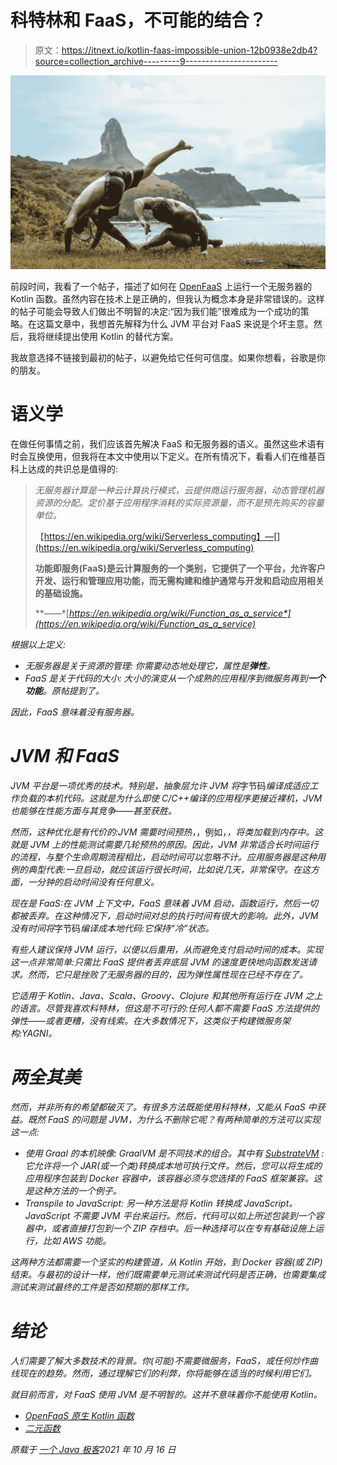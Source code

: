 # 科特林和 FaaS，不可能的结合？

> 原文：<https://itnext.io/kotlin-faas-impossible-union-12b0938e2db4?source=collection_archive---------9----------------------->

![](img/552530d384857a028983fea01be9315c.png)

前段时间，我看了一个帖子，描述了如何在 [OpenFaaS](https://www.openfaas.com/) 上运行一个无服务器的 Kotlin 函数。虽然内容在技术上是正确的，但我认为概念本身是非常错误的。这样的帖子可能会导致人们做出不明智的决定:“因为我们能”很难成为一个成功的策略。在这篇文章中，我想首先解释为什么 JVM 平台对 FaaS 来说是个坏主意。然后，我将继续提出使用 Kotlin 的替代方案。

我故意选择不链接到最初的帖子，以避免给它任何可信度。如果你想看，谷歌是你的朋友。

# 语义学

在做任何事情之前，我们应该首先解决 FaaS 和无服务器的语义。虽然这些术语有时会互换使用，但我将在本文中使用以下定义。在所有情况下，看看人们在维基百科上达成的共识总是值得的:

> *无服务器计算是一种云计算执行模式，云提供商运行服务器，动态管理机器资源的分配。定价基于应用程序消耗的实际资源量，而不是预先购买的容量单位。*
> 
> 【https://en.wikipedia.org/wiki/Serverless_computing】—[](https://en.wikipedia.org/wiki/Serverless_computing)
> 
> **功能即服务(FaaS)是云计算服务的一个类别，它提供了一个平台，允许客户开发、运行和管理应用功能，而无需构建和维护通常与开发和启动应用相关的基础设施。**
> 
> **——*[*https://en.wikipedia.org/wiki/Function_as_a_service*](https://en.wikipedia.org/wiki/Function_as_a_service)*

*根据以上定义:*

*   *无服务器是关于资源的管理:
    你需要动态地处理它，属性是**弹性**。*
*   *FaaS 是关于代码的大小:
    大小的演变从一个成熟的应用程序到微服务再到**一个功能**。原帖提到了。*

*因此，FaaS 意味着没有服务器。*

# *JVM 和 FaaS*

*JVM 平台是一项优秀的技术。特别是，抽象层允许 JVM 将*字节码*编译成适应工作负载的本机代码。这就是为什么即使 C/C++编译的应用程序更接近裸机，JVM 也能够在性能方面与其竞争——甚至获胜。*

*然而，这种优化是有代价的:JVM 需要时间预热，*，例如，*，将类加载到内存中。这就是 JVM 上的性能测试需要几轮预热的原因。因此，JVM 非常适合长时间运行的流程，与整个生命周期流程相比，启动时间可以忽略不计。应用服务器是这种用例的典型代表:一旦启动，就应该运行很长时间，比如说几天，非常保守。在这方面，一分钟的启动时间没有任何意义。*

*现在是 FaaS:在 JVM 上下文中，FaaS 意味着 JVM 启动，函数运行，然后一切都被丢弃。在这种情况下，启动时间对总的执行时间有很大的影响。此外，JVM 没有时间将*字节码*编译成本地代码:它保持“冷”状态。*

*有些人建议保持 JVM 运行，以便以后重用，从而避免支付启动时间的成本。实现这一点非常简单:只需比 FaaS 提供者丢弃底层 JVM 的速度更快地向函数发送请求。然而，它只是挫败了无服务器的目的，因为弹性属性现在已经不存在了。*

*它适用于 Kotlin、Java、Scala、Groovy、Clojure 和其他所有运行在 JVM 之上的语言。尽管我喜欢科特林，但这是不可行的:任何人都不需要 FaaS 方法提供的弹性——或者更糟，没有线索。在大多数情况下，这类似于构建微服务架构:YAGNI。*

# *两全其美*

*然而，并非所有的希望都破灭了。有很多方法既能使用科特林，又能从 FaaS 中获益。既然 FaaS 的问题是 JVM，为什么不删除它呢？有两种简单的方法可以实现这一点:*

*   *使用 Graal 的本机映像:
    GraalVM 是不同技术的组合。其中有 [SubstrateVM](https://github.com/oracle/graal/blob/master/docs/reference-manual/native-image/README.md) :它允许将一个 JAR(或一个类)转换成本地可执行文件。然后，您可以将生成的应用程序包装到 Docker 容器中，该容器必须与您选择的 FaaS 框架兼容。这是这种方法的一个例子。*
*   *Transpile to JavaScript:
    另一种方法是将 Kotlin 转换成 JavaScript。JavaScript 不需要 JVM 平台来运行。然后，代码可以如上所述包装到一个容器中，或者直接打包到一个 ZIP 存档中。后一种选择可以在专有基础设施上运行，比如 AWS 功能。*

*这两种方法都需要一个坚实的构建管道，从 Kotlin 开始，到 Docker 容器(或 ZIP)结束。与最初的设计一样，他们既需要单元测试来测试代码是否正确，也需要集成测试来测试最终的工件是否如预期的那样工作。*

# *结论*

*人们需要了解大多数技术的背景。你(可能)不需要微服务，FaaS，或任何炒作曲线现在的趋势。然而，通过理解它们的利弊，你将能够在适当的时候利用它们。*

*就目前而言，对 FaaS 使用 JVM 是不明智的。这并不意味着你不能使用 Kotlin。*

*   *[OpenFaaS 原生 Kotlin 函数](https://thenatureofsoftware.se/posts/openfaas_graalvm_native/)*
*   *[二元函数](https://medium.com/@napperley/binary-as-a-function-a0d6490efb27)*

**原载于* [*一个 Java 极客*](https://blog.frankel.ch/kotlin-faas-impossible-union/)*2021 年 10 月 16 日**